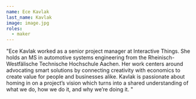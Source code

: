 ```yaml
---
name: Ece Kavlak
last_name: Kavlak
image: image.jpg
roles:
  - maker
---
```

"Ece Kavlak worked as a senior project manager at Interactive Things. She holds an MS in automotive systems engineering from the Rheinisch-Westfälische Technische Hochschule Aachen. Her work centers around advocating smart solutions by connecting creativity with economics to create value for people and businesses alike. Kavlak is passionate about homing in on a project’s vision which turns into a shared understanding of what we do, how we do it, and why we’re doing it.
"
